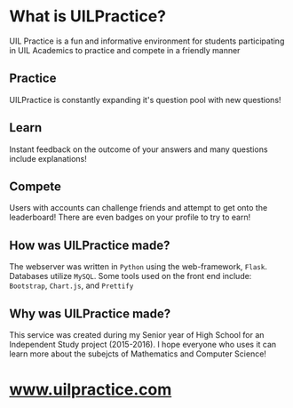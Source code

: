 # What is UILPractice?
UIL Practice is a fun and informative environment for students participating in UIL Academics to practice and compete in a friendly manner

## Practice
UILPractice is constantly expanding it's question pool with new questions!

## Learn
Instant feedback on the outcome of your answers and many questions include explanations!

## Compete
Users with accounts can challenge friends and attempt to get onto the leaderboard! There are even badges on your profile to try to earn!


## How was UILPractice made?
The webserver was written in `Python` using the web-framework, `Flask`. Databases utilize `MySQL`.
Some tools used on the front end include: `Bootstrap`, `Chart.js`, and `Prettify`


## Why was UILPractice made?
This service was created during my Senior year of High School for an Independent Study project (2015-2016). I hope everyone who uses it can learn more about the subejcts of Mathematics and Computer Science! 

# www.uilpractice.com
